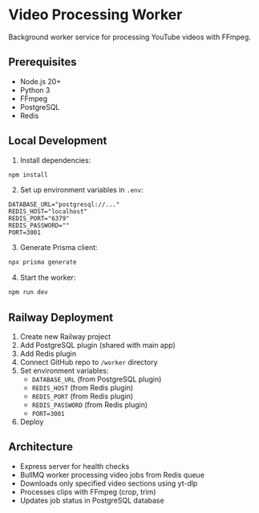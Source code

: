 # Video Processing Worker

Background worker service for processing YouTube videos with FFmpeg.

## Prerequisites

- Node.js 20+
- Python 3
- FFmpeg
- PostgreSQL
- Redis

## Local Development

1. Install dependencies:
```bash
npm install
```

2. Set up environment variables in `.env`:
```env
DATABASE_URL="postgresql://..."
REDIS_HOST="localhost"
REDIS_PORT="6379"
REDIS_PASSWORD=""
PORT=3001
```

3. Generate Prisma client:
```bash
npx prisma generate
```

4. Start the worker:
```bash
npm run dev
```

## Railway Deployment

1. Create new Railway project
2. Add PostgreSQL plugin (shared with main app)
3. Add Redis plugin
4. Connect GitHub repo to `/worker` directory
5. Set environment variables:
   - `DATABASE_URL` (from PostgreSQL plugin)
   - `REDIS_HOST` (from Redis plugin)
   - `REDIS_PORT` (from Redis plugin)
   - `REDIS_PASSWORD` (from Redis plugin)
   - `PORT=3001`
6. Deploy

## Architecture

- Express server for health checks
- BullMQ worker processing video jobs from Redis queue
- Downloads only specified video sections using yt-dlp
- Processes clips with FFmpeg (crop, trim)
- Updates job status in PostgreSQL database
